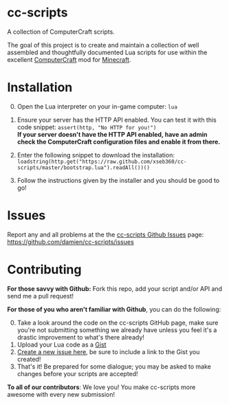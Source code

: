 cc-scripts
==========

A collection of ComputerCraft scripts.

The goal of this project is to create and maintain a collection of well
assembled and thoughtfully documented Lua scripts for use within the excellent
[ComputerCraft](http://computercraft.info/wiki/Main_Page) mod for
[Minecraft](https://minecraft.net/).

Installation
============

0. Open the Lua interpreter on your in-game computer: `lua`

0. Ensure your server has the HTTP API enabled. You can test it with this code snippet:
   `assert(http, "No HTTP for you!")`  
   __If your server doesn't have the HTTP API enabled, have an admin check the ComputerCraft configuration files and enable it from there.__

0. Enter the following snippet to download the installation:
`loadstring(http.get("https://raw.github.com/xseb360/cc-scripts/master/bootstrap.lua").readAll())()`

0. Follow the instructions given by the installer and you should be good to go!

Issues
======

Report any and all problems at the the [cc-scripts Github Issues](https://github.com/damien/cc-scripts/issues) page: https://github.com/damien/cc-scripts/issues

Contributing
============

__For those savvy with Github:__ Fork this repo, add your script and/or
API and send me a pull request!

__For those of you who aren't familiar with Github__, you can do the following:

0. Take a look around the code on the cc-scripts GitHub page,
   make sure you're not submitting something we already have unless you feel
   it's a drastic improvement to what's there already!
0. Upload your Lua code as a [Gist](https://gist.github.com/)
0. [Create a new issue here](https://github.com/damien/cc-scripts/issues),
   be sure to include a link to the Gist you created!
0. That's it! Be prepared for some dialogue; you may be asked to make changes
   before your scripts are accepted!

__To all of our contributors__: We love you! You make cc-scripts more awesome
with every new submission!
